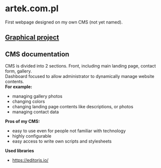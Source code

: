 # artek.com.pl
First webpage designed on my own CMS (not yet named).  
## [Graphical project](https://www.figma.com/file/9MOAWdrk5MHid1iPrzpsZG/artek.com.pl)

## CMS documentation

CMS is divided into 2 sections.
Front, including main landing page, contact form, gallery.  
Dashboard focused to allow administrator to dynamically manage website contents.  
**For example:**
- managing gallery photos
- changing colors
- changing landing page contents like descriptions, or photos
- managing contact data

**Pros of my CMS:**
- easy to use even for people not familiar with technology
- highly configurable
- easy access to write own scripts and stylesheets

**Used libraries**
- https://editorjs.io/
### 